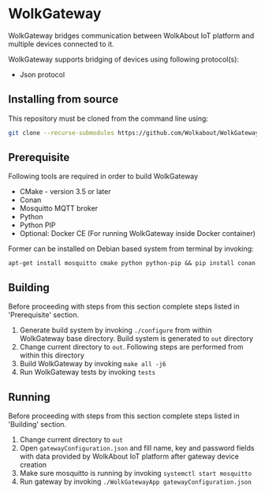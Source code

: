 # WolkGateway

WolkGateway bridges communication between WolkAbout IoT platform and multiple devices connected to it.

WolkGateway supports bridging of devices using following protocol(s):

* Json protocol

Installing from source
----------------------

This repository must be cloned from the command line using:
```sh
git clone --recurse-submodules https://github.com/Wolkabout/WolkGateway.git
```

Prerequisite
------

Following tools are required in order to build WolkGateway

* CMake - version 3.5 or later
* Conan
* Mosquitto MQTT broker
* Python
* Python PIP
* Optional: Docker CE (For running WolkGateway inside Docker container)

Former can be installed on Debian based system from terminal by invoking:

`apt-get install mosquitto cmake python python-pip && pip install conan`

Building
------

Before proceeding with steps from this section complete steps listed in 'Prerequisite' section.

1. Generate build system by invoking `./configure` from within WolkGateway base directory.
Build system is generated to `out` directory
2. Change current directory to `out`. Following steps are performed from within this directory
3. Build WolkGateway by invoking `make all -j6`
4. Run WolkGateway tests by invoking `tests`

Running
------

Before proceeding with steps from this section complete steps listed in 'Building' section.

1. Change current directory to `out`
2. Open `gatewayConfiguration.json` and fill name, key and password fields with data provided by WolkAbout IoT platform after gateway device creation
3. Make sure mosquitto is running by invoking `systemctl start mosquitto`
4. Run gateway by invoking `./WolkGatewayApp gatewayConfiguration.json`
